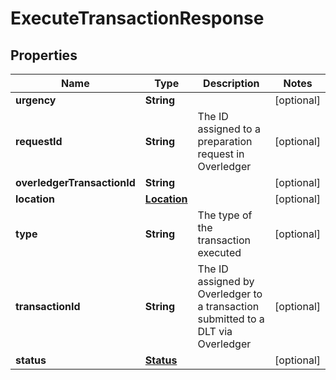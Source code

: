 

# ExecuteTransactionResponse


## Properties

Name | Type | Description | Notes
------------ | ------------- | ------------- | -------------
**urgency** | **String** |  |  [optional]
**requestId** | **String** | The ID assigned to a preparation request in Overledger |  [optional]
**overledgerTransactionId** | **String** |  |  [optional]
**location** | [**Location**](Location.md) |  |  [optional]
**type** | **String** | The type of the transaction executed |  [optional]
**transactionId** | **String** | The ID assigned by Overledger to a transaction submitted to a DLT via Overledger |  [optional]
**status** | [**Status**](Status.md) |  |  [optional]



